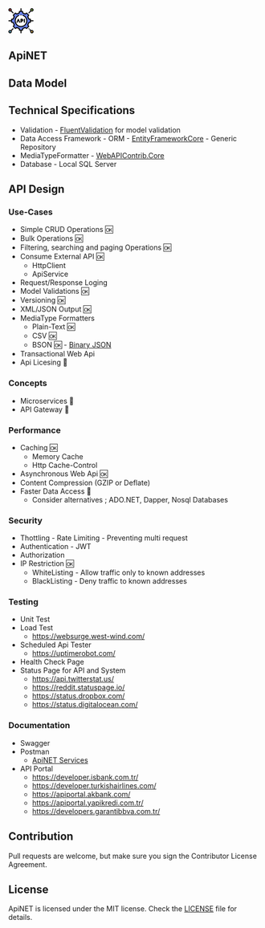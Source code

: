 <img src="https://raw.githubusercontent.com/yemrekeskin/ApiNET/master/api.png" width="50" height="50"> 

## ApiNET

## Data Model

## Technical Specifications
 - Validation - [FluentValidation](https://fluentvalidation.net/) for model validation 
 - Data Access Framework - ORM - [EntityFrameworkCore](https://docs.microsoft.com/en-us/ef/core/) - Generic Repository
 - MediaTypeFormatter - [WebAPIContrib.Core](https://github.com/WebApiContrib/WebAPIContrib.Core)
 - Database - Local SQL Server 

## API Design

 ### Use-Cases
 - Simple CRUD Operations 🆗
 - Bulk Operations 🆗
 - Filtering, searching and paging Operations 🆗
 - Consume External API 🆗
    - HttpClient
    - ApiService
 - Request/Response Loging
 - Model Validations 🆗
 - Versioning 🆗
 - XML/JSON Output 🆗
 - MediaType Formatters
    - Plain-Text 🆗
    - CSV 🆗
    - BSON 🆗 -  [Binary JSON](http://bsonspec.org/)
 - Transactional Web Api
 - Api Licesing 🤔
 
 ### Concepts
  - Microservices 🚩
  - API Gateway 🚩
 
 ### Performance
  - Caching 🆗
      - Memory Cache 
      - Http Cache-Control
  - Asynchronous Web Api 🆗
  - Content Compression (GZIP or Deflate)
  - Faster Data Access 🤔
      - Consider alternatives ; ADO.NET, Dapper, Nosql Databases
  
 ### Security
  - Thottling - Rate Limiting - Preventing multi request 
  - Authentication - JWT
  - Authorization
  - IP Restriction 🆗
    - WhiteListing - Allow traffic only to known addresses
    - BlackListing - Deny traffic to known addresses

 ### Testing 
  - Unit Test
  - Load Test
     - https://websurge.west-wind.com/
  - Scheduled Api Tester
     - https://uptimerobot.com/
  - Health Check Page
  - Status Page for API and System
     - https://api.twitterstat.us/
     - https://reddit.statuspage.io/
     - https://status.dropbox.com/
     - https://status.digitalocean.com/

 ### Documentation
  - Swagger
  - Postman
     - [ApiNET Services](https://documenter.getpostman.com/view/3164594/SW7XZ9Mj?version=latest)
  - API Portal  
    - https://developer.isbank.com.tr/
    - https://developer.turkishairlines.com/
    - https://apiportal.akbank.com/
    - https://apiportal.yapikredi.com.tr/
    - https://developers.garantibbva.com.tr/

## Contribution
Pull requests are welcome, but make sure you sign the Contributor License Agreement.

## License

ApiNET is licensed under the MIT license. Check the [LICENSE](LICENSE) file for details.
